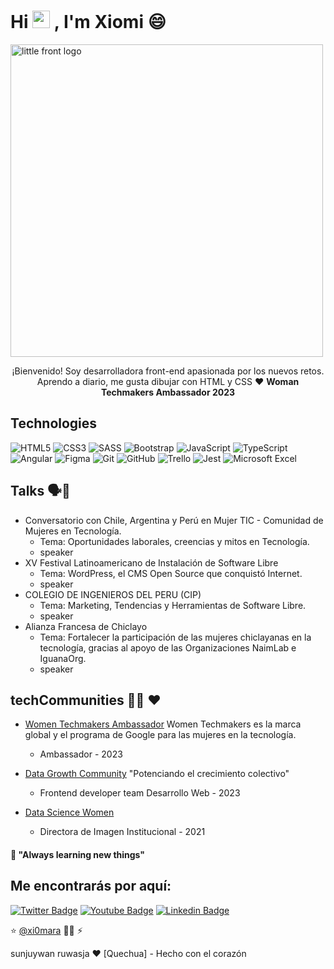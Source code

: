 # Hi <img src="https://camo.githubusercontent.com/e8e7b06ecf583bc040eb60e44eb5b8e0ecc5421320a92929ce21522dbc34c891/68747470733a2f2f6d656469612e67697068792e636f6d2f6d656469612f6876524a434c467a6361737252346961377a2f67697068792e676966" width="28" data-canonical-src="https://media.giphy.com/media/hvRJCLFzcasrR4ia7z/giphy.gif" style="max-width:100%;"> , I'm Xiomi 😄 
<img src="https://github.com/xi0mara/xi0mara/assets/21746170/9a2ec4f9-0255-4c7d-a6c5-129bbecb303a" alt="little front logo" title="front" height="500" />
<p align="center">¡Bienvenido! Soy desarrolladora front-end apasionada por los nuevos retos. Aprendo a diario, me gusta dibujar con HTML y CSS ♥ <strong>Woman Techmakers Ambassador 2023</strong></p>

<!-- 
 ![little-front](https://github.com/xi0mara/xi0mara/assets/21746170/9a2ec4f9-0255-4c7d-a6c5-129bbecb303a)
 ![image](https://user-images.githubusercontent.com/21746170/127181482-02793438-38b8-40d7-8af7-796eb3697be1.png)
-->

## Technologies

![HTML5](https://img.shields.io/badge/-HTML5-E34F26?style=plastic&logo=html5&logoColor=white)
![CSS3](https://img.shields.io/badge/-CSS3-1572B6?style=plastic&logo=css3&logoColor=white)
![SASS](https://img.shields.io/badge/-SASS-CC6699?style=plastic&logo=sass&logoColor=white)
![Bootstrap](https://img.shields.io/badge/-Bootstrap-533B78?style=plastic&logo=Bootstrap&logoColor=white)
![JavaScript](https://img.shields.io/badge/-JavaScript-F7DF1E?style=plastic&logo=JavaScript&logoColor=black)
![TypeScript](https://img.shields.io/badge/-TypeScript-3178C6?style=plastic&logo=TypeScript&logoColor=white)
![Angular](https://img.shields.io/badge/-Angular-DD0031?style=plastic&logo=angular)
![Figma](https://img.shields.io/badge/Figma-282C34?style=plastic&logo=figma&logoColor=white)
![Git](https://img.shields.io/badge/-Git-F05032?style=plastic&logo=git&logoColor=white)
![GitHub](https://img.shields.io/badge/-Git%20Hub-000?style=plastic&logo=Git%20Hub=logoColor=white)
![Trello](https://img.shields.io/badge/Trello-282C34?style=plastic&logo=Trello&logoColor=007ACC)
![Jest](https://img.shields.io/badge/-Jest-C21325?style=plastic&logo=Jest&logoColor=white)
![Microsoft Excel](https://img.shields.io/badge/-Microsoft%20Excel-008000?style=plastic&logo=Microsoft%20Excel&logoColor=white)

<!--
<img src="https://img.shields.io/badge/Node.js-282C34?logo=node.js&logoColor=339933" alt="Node.js logo" title="Node.js" height="30" />
<img src="https://img.shields.io/badge/Firebase-282C34?logo=firebase&logoColor=FFCA28" alt="Firebase logo" title="Firebase" height="30" />
<img src="https://img.shields.io/badge/React-282C34?logo=react&logoColor=61DAFB" alt="React logo" title="React" height="30" />
![Vue](https://img.shields.io/badge/-Vue-4FC08D?style=plastic&logo=vue.js&logoColor=white)
![React](https://img.shields.io/badge/-React-61DAFB?style=plastic&logo=react&logoColor=white)
![Node.js](https://img.shields.io/badge/-Node.js-339933?style=plastic&logo=node.js&logoColor=white)
![MongoDB](https://img.shields.io/badge/-MongoDB-47A248?style=plastic&logo=MongoDB&logoColor=white)
![Docker](https://img.shields.io/badge/-Docker-2496ED?style=plastic&logo=docker&logoColor=white)
![Cypress](https://img.shields.io/badge/-Cypress-17202C?style=plastic&logo=Cypress&logoColor=white)
-->

## Talks 🗣️💬 
- Conversatorio con Chile, Argentina y Perú en Mujer TIC - Comunidad de Mujeres en Tecnología.
  - Tema: Oportunidades laborales, creencias y mitos en Tecnología.
  - speaker
- XV Festival Latinoamericano de Instalación de Software Libre
  - Tema: WordPress, el CMS Open Source que conquistó Internet.
  - speaker
- COLEGIO DE INGENIEROS DEL PERU (CIP)
  - Tema: Marketing, Tendencias y Herramientas de Software Libre.
  - speaker
- Alianza Francesa de Chiclayo
  - Tema: Fortalecer la participación de las mujeres chiclayanas en la tecnología, gracias al apoyo de las Organizaciones NaimLab e IguanaOrg.
  - speaker
 
## techCommunities 👩‍💻 ♥
- [Women Techmakers Ambassador](https://www.linkedin.com/company/women-techmakers-lima/)
  Women Techmakers es la marca global y el programa de Google para las mujeres en la tecnología. 
  - Ambassador - 2023

- [Data Growth Community](https://www.linkedin.com/company/datagrowthcommunity/) "Potenciando el crecimiento colectivo"
  - Frontend developer team Desarrollo Web - 2023
  
- [Data Science Women](https://www.linkedin.com/showcase/datasciencewomen)
  - Directora de Imagen Institucional - 2021


#### 🌱 "Always learning new things"

## Me encontrarás por aquí:
[![Twitter Badge](https://img.shields.io/badge/-Twitter-1DA1F2?style=plastic&logo=Twitter&logoColor=white&link=https://twitter.com/printxiomara)](https://twitter.com/printxiomara)
[![Youtube Badge](https://img.shields.io/badge/-Youtube-FF0000?style=plastic&logo=youtube&logoColor=white&link=https://www.youtube.com/channel/UCsmLy_COJPEpALLQzmp8CAQ)](https://www.youtube.com/channel/UCsmLy_COJPEpALLQzmp8CAQ)
[![Linkedin Badge](https://img.shields.io/badge/-Linkedin-0077B5?style=plastic&logo=Linkedin&logoColor=white&link=https://www.linkedin.com/in/printxiomara/)](https://www.linkedin.com/in/printxiomara/)


⭐️ [@xi0mara](https://github.com/xi0mara) 👩‍💻 ⚡
<p>
 sunjuywan ruwasja ❤️ [Quechua] - Hecho con el corazón
</p>
